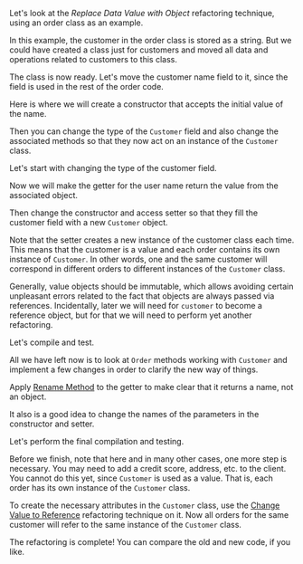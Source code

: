 Let's look at the <i>Replace Data Value with Object</i> refactoring technique, using an order class as an example.

In this example, the customer in the order class is stored as a string. But we could have created a class just for customers and moved all data and operations related to customers to this class.

The class is now ready. Let's move the customer name field to it, since the field is used in the rest of the order code.

Here is where we will create a constructor that accepts the initial value of the name.

Then you can change the type of the <code>Customer</code> field and also change the associated methods so that they now act on an instance of the <code>Customer</code> class.

Let's start with changing the type of the customer field.

Now we will make the getter for the user name return the value from the associated object.

Then change the constructor and access setter so that they fill the customer field with a new <code>Customer</code> object.

Note that the setter creates a new instance of the customer class each time. This means that the customer is a value and each order contains its own instance of <code>Customer</code>. In other words, one and the same customer will correspond in different orders to different instances of the <code>Customer</code> class.

Generally, value objects should be immutable, which allows avoiding certain unpleasant errors related to the fact that objects are always passed via references. Incidentally, later we will need for <code>customer</code> to become a reference object, but for that we will need to perform yet another refactoring.

Let's compile and test.

All we have left now is to look at <code>Order</code> methods working with <code>Customer</code> and implement a few changes in order to clarify the new way of things.

Apply <a href="/rename-method">Rename Method</a> to the getter to make clear that it returns a name, not an object.

It also is a good idea to change the names of the parameters in the constructor and setter.

Let's perform the final compilation and testing.

Before we finish, note that here and in many other cases, one more step is necessary. You may need to add a credit score, address, etc. to the client. You cannot do this yet, since <code>Customer</code> is used as a value. That is, each order has its own instance of the <code>Customer</code> class.

To create the necessary attributes in the <code>Customer</code> class, use the <a href="/change-value-to-reference">Change Value to Reference</a> refactoring technique on it. Now all orders for the same customer will refer to the same instance of the <code>Customer</code> class.

The refactoring is complete! You can compare the old and new code, if you like.